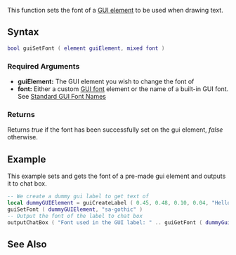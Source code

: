 This function sets the font of a [GUI element](/GUI_widgets.md "wikilink") to be used when drawing text.

Syntax
------

``` lua
bool guiSetFont ( element guiElement, mixed font )
```

### Required Arguments

-   **guiElement:** The GUI element you wish to change the font of
-   **font:** Either a custom [GUI font](/GUI_font.md "wikilink") element or the name of a built-in GUI font. See [Standard GUI Font Names](/Standard_GUI_Font_Names.md "wikilink")

### Returns

Returns *true* if the font has been successfully set on the gui element, *false* otherwise.

Example
-------

This example sets and gets the font of a pre-made gui element and outputs it to chat box.

``` lua
-- We create a dummy gui label to get text of
local dummyGUIElement = guiCreateLabel ( 0.45, 0.48, 0.10, 0.04, "Hello world", true )
guiSetFont ( dummyGUIElement, "sa-gothic" )
-- Output the font of the label to chat box
outputChatBox ( "Font used in the GUI label: " .. guiGetFont ( dummyGuiElement ) )
```

See Also
--------
